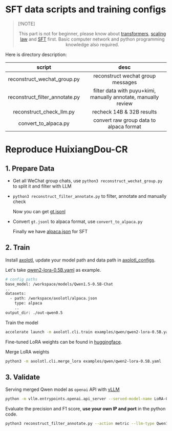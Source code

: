 # SFT data scripts and training configs

> \[!NOTE\]
>
> <div align="center">
> This part is not for beginner, please know about <a href="https://github.com/huggingface/transformers/">transformers</a>, <a href="https://arxiv.org/abs/2203.15556">scaling law</a> and <a href="https://github.com/OpenAccess-AI-Collective/axolotl">SFT</a> first. Basic computer network and python programming knowledge also required.
> </div>

Here is directory description:

|             script             |                              desc                              |
| :----------------------------: | :------------------------------------------------------------: |
|  reconstruct_wechat_group.py   |               reconstruct wechat group messages                |
| reconstruct_filter_annotate.py | filter data with puyu+kimi, manually annotate, manually review |
|    reconstruct_check_llm.py    |                   recheck 14B & 32B results                    |
|      convert_to_alpaca.py      |            convert raw group data to alpaca format             |

# Reproduce HuixiangDou-CR

## 1. Prepare Data

- Get all WeChat group chats, use `python3 reconstruct_wechat_group.py` to split it and filter with LLM

- `python3 reconstruct_filter_annotate.py` to filter, annotate and manually check

  Now you can get [gt.jsonl](https://huggingface.co/datasets/tpoisonooo/HuixiangDou-CR/blob/main/gt.jsonl)

- Convert `gt.jsonl` to alpaca format, use `convert_to_alpaca.py`

  Finally we have [alpaca.json](https://huggingface.co/datasets/tpoisonooo/HuixiangDou-CR/blob/main/alpaca.json) for SFT

## 2. Train

Install [axolotl](https://github.com/OpenAccess-AI-Collective/axolotl), update your model path and data path in [axolotl_configs](./axolotl_configs/).

Let's take [qwen2-lora-0.5B.yaml](./axolotl_configs/qwen2-lora-0.5B.yaml) as example.

```bash
# config paths
base_model: /workspace/models/Qwen1.5-0.5B-Chat
..
datasets:
  - path: /workspace/axolotl/alpaca.json
    type: alpaca
    ..
output_dir: ./out-qwen0.5
```

Train the model

```bash
accelerate launch -m axolotl.cli.train examples/qwen/qwen2-lora-0.5B.yaml
```

Fine-tuned LoRA weights can be found in [huggingface](https://huggingface.co/tpoisonooo).

Merge LoRA weights

```bash
python3 -m axolotl.cli.merge_lora examples/qwen/qwen2-lora-0.5B.yaml
```

## 3. Validate

Serving merged Qwen model as `openai` API with [vLLM](https://github.com/vllm-project/vllm)

```bash
python -m vllm.entrypoints.openai.api_server --served-model-name LoRA-Qwen1.5-0.5B-Chat --model /workspace/axolotl/out-qwen0.5/merged/ --port 29999 --max-model-len 8192
```

Evaluate the precision and F1 score, **use your own IP and port** in the python code.

```bash
python3 reconstruct_filter_annotate.py --action metric --llm-type Qwen1.5-0.5B-Chat
```

